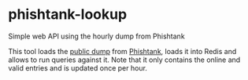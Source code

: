 # phishtank-lookup
Simple web API using the hourly dump from Phishtank

This tool loads the [public dump](https://phishtank.org/developer_info.php) from [Phishtank](https://phishtank.org/), 
loads it into Redis and allows to run queries against it. Note that it only contains the online and valid entries and is updated once per hour.
